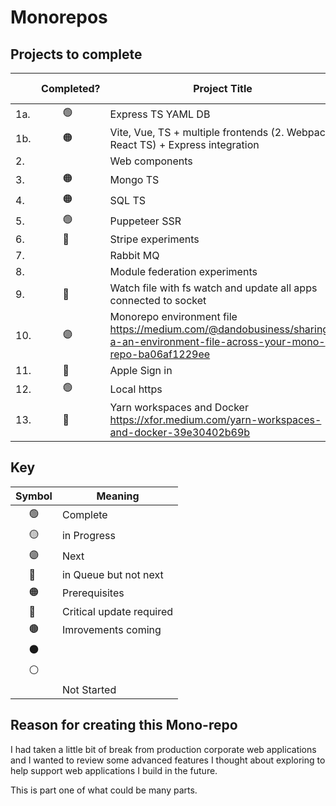 # Monorepos

## Projects to complete

|     | Completed?                                     | Project Title                                                                                                                | Project Code |
| --- | ---------------------------------------------- | ---------------------------------------------------------------------------------------------------------------------------- | ------------ |
| 1a. | &nbsp;&nbsp;&nbsp;&nbsp;&nbsp;&nbsp;&nbsp; 🟢  | Express TS YAML DB                                                                                                           | YAMLDB       |
| 1b. | &nbsp;&nbsp;&nbsp;&nbsp;&nbsp;&nbsp;&nbsp; 🟠  | Vite, Vue, TS + multiple frontends (2. Webpack React TS) + Express integration                                               | MFE          |
| 2.  | &nbsp;&nbsp;&nbsp;&nbsp;&nbsp;&nbsp;           | Web components                                                                                                               | WC           |
| 3.  | &nbsp;&nbsp;&nbsp;&nbsp;&nbsp;&nbsp;&nbsp; 🟠  | Mongo TS                                                                                                                     | MTS          |
| 4.  | &nbsp;&nbsp;&nbsp;&nbsp;&nbsp;&nbsp;&nbsp; 🟠  | SQL TS                                                                                                                       | SQLTS        |
| 5.  | &nbsp;&nbsp;&nbsp;&nbsp;&nbsp;&nbsp;&nbsp; 🟢  | Puppeteer SSR                                                                                                                | PSSR         |
| 6.  | &nbsp;&nbsp;&nbsp;&nbsp;&nbsp;&nbsp;&nbsp; 🔵  | Stripe experiments                                                                                                           | SE           |
| 7.  | &nbsp;&nbsp;&nbsp;&nbsp;&nbsp;&nbsp;           | Rabbit MQ                                                                                                                    | RMQ          |
| 8.  | &nbsp;&nbsp;&nbsp;&nbsp;&nbsp;&nbsp;           | Module federation experiments                                                                                                | MF           |
| 9.  | &nbsp;&nbsp;&nbsp;&nbsp;&nbsp;&nbsp;&nbsp; 🔵  | Watch file with fs watch and update all apps connected to socket                                                             | FSW          |
| 10. | &nbsp;&nbsp;&nbsp;&nbsp;&nbsp;&nbsp;&nbsp; 🟣  | Monorepo environment file https://medium.com/@dandobusiness/sharing-a-an-environment-file-across-your-mono-repo-ba06af1229ee | MEF          |
| 11. | &nbsp;&nbsp;&nbsp;&nbsp;&nbsp;&nbsp;&nbsp; 🔵  | Apple Sign in                                                                                                                | ASI          |
| 12. | &nbsp;&nbsp;&nbsp;&nbsp;&nbsp;&nbsp;&nbsp; 🟢  | Local https                                                                                                                  | LHTTP        |
| 13. | &nbsp;&nbsp;&nbsp;&nbsp;&nbsp;&nbsp;&nbsp; 🔵  | Yarn workspaces and Docker https://xfor.medium.com/yarn-workspaces-and-docker-39e30402b69b                                   | LHTTP        |

## Key

| Symbol                       | Meaning                  |
| ---------------------------- | ------------------------ |
| &nbsp;&nbsp;&nbsp;&nbsp; 🟢  | Complete                 |
| &nbsp;&nbsp;&nbsp;&nbsp; 🟡  | in Progress              |
| &nbsp;&nbsp;&nbsp;&nbsp; 🟣  | Next                     |
| &nbsp;&nbsp;&nbsp;&nbsp; 🔵  | in Queue but not next    |
| &nbsp;&nbsp;&nbsp;&nbsp; 🟠  | Prerequisites            |
| &nbsp;&nbsp;&nbsp;&nbsp; 🔴  | Critical update required |
| &nbsp;&nbsp;&nbsp;&nbsp; 🟤  | Imrovements coming       |
| &nbsp;&nbsp;&nbsp;&nbsp; ⚫️ | &nbsp;                   |
| &nbsp;&nbsp;&nbsp;&nbsp; ⚪️ | &nbsp;                   |
| &nbsp;                       | Not Started              |

## Reason for creating this Mono-repo

I had taken a little bit of break from production corporate web applications and I wanted to review some advanced features I thought about exploring to help support web applications I build in the future.

This is part one of what could be many parts.
